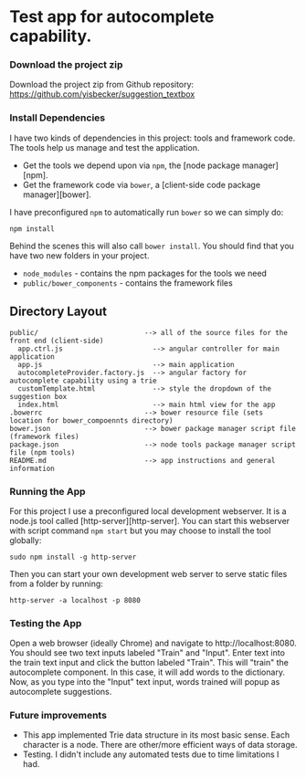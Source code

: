 # Test app for autocomplete capability.

### Download the project zip

Download the project zip from Github repository: https://github.com/yisbecker/suggestion_textbox

### Install Dependencies

I have two kinds of dependencies in this project: tools and framework code.  The tools help
us manage and test the application.

* Get the tools we depend upon via `npm`, the [node package manager][npm].
* Get the framework code via `bower`, a [client-side code package manager][bower].

I have preconfigured `npm` to automatically run `bower` so we can simply do:

```
npm install

```

Behind the scenes this will also call `bower install`.  You should find that you have two new
folders in your project.

* `node_modules` - contains the npm packages for the tools we need
* `public/bower_components` - contains the framework files

## Directory Layout

```
public/                          --> all of the source files for the front end (client-side)
  app.ctrl.js                      --> angular controller for main application
  app.js                           --> main application
  autocompleteProvider.factory.js  --> angular factory for autocomplete capability using a trie
  customTemplate.html              --> style the dropdown of the suggestion box
  index.html                       --> main html view for the app
.bowerrc                         --> bower resource file (sets location for bower_compoennts directory)
bower.json                       --> bower package manager script file (framework files)
package.json                     --> node tools package manager script file (npm tools)
README.md                        --> app instructions and general information
```

### Running the App

For this project I use a preconfigured local development webserver.  It is a node.js
tool called [http-server][http-server].  You can start this webserver with script command `npm start` but
you may choose to install the tool globally:

```
sudo npm install -g http-server
```

Then you can start your own development web server to serve static files from a folder by
running:

```
http-server -a localhost -p 8080
```

### Testing the App

Open a web browser (ideally Chrome) and navigate to http://localhost:8080.  You should see two text inputs
labeled "Train" and "Input".  Enter text into the train text input and click the button labeled "Train".  This will "train" the autocomplete component.  In this case, it will add words to the dictionary.  Now, as you type into the "Input" text input, words trained will popup as autocomplete suggestions.

### Future improvements
- This app implemented Trie data structure in its most basic sense.  Each character is a node.  There are other/more efficient ways of data storage.
- Testing.  I didn't include any automated tests due to time limitations I had.
